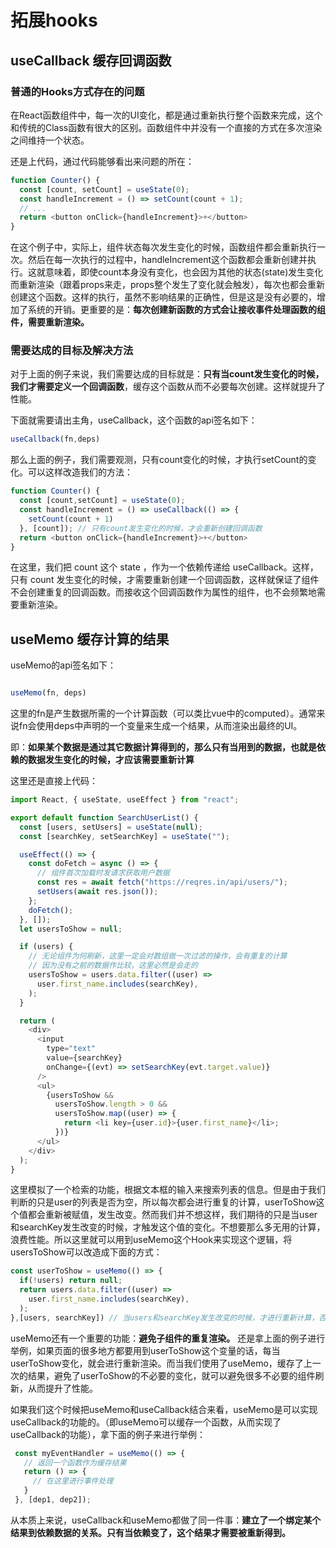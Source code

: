 # 拓展hooks

## useCallback 缓存回调函数

### 普通的Hooks方式存在的问题

在React函数组件中，每一次的UI变化，都是通过重新执行整个函数来完成，这个和传统的Class函数有很大的区别。函数组件中并没有一个直接的方式在多次渲染之间维持一个状态。

还是上代码，通过代码能够看出来问题的所在：

```js
function Counter() {
  const [count, setCount] = useState(0);
  const handleIncrement = () => setCount(count + 1);
  // ...
  return <button onClick={handleIncrement}>+</button>
}
```

在这个例子中，实际上，组件状态每次发生变化的时候，函数组件都会重新执行一次。然后在每一次执行的过程中，handleIncrement这个函数都会重新创建并执行。这就意味着，即使count本身没有变化，也会因为其他的状态(state)发生变化而重新渲染（跟着props来走，props整个发生了变化就会触发），每次也都会重新创建这个函数。这样的执行，虽然不影响结果的正确性，但是这是没有必要的，增加了系统的开销。更重要的是：**每次创建新函数的方式会让接收事件处理函数的组件，需要重新渲染。**

### 需要达成的目标及解决方法

对于上面的例子来说，我们需要达成的目标就是：**只有当count发生变化的时候，我们才需要定义一个回调函数**，缓存这个函数从而不必要每次创建。这样就提升了性能。

下面就需要请出主角，useCallback，这个函数的api签名如下：

```js
useCallback(fn,deps)
```

那么上面的例子，我们需要观测，只有count变化的时候，才执行setCount的变化。可以这样改造我们的方法：

```js
function Counter() {
  const [count,setCount] = useState(0);
  const handleIncrement = () => useCallback(() => {
    setCount(count + 1)
  }, [count]); // 只有count发生变化的时候，才会重新创建回调函数
  return <button onClick={handleIncrement}>+</button>
}
```

在这里，我们把 count 这个 state ，作为一个依赖传递给 useCallback。这样，只有 count 发生变化的时候，才需要重新创建一个回调函数，这样就保证了组件不会创建重复的回调函数。而接收这个回调函数作为属性的组件，也不会频繁地需要重新渲染。

## useMemo 缓存计算的结果

useMemo的api签名如下：

```js

useMemo(fn, deps)

```

这里的fn是产生数据所需的一个计算函数（可以类比vue中的computed）。通常来说fn会使用deps中声明的一个变量来生成一个结果，从而渲染出最终的UI。

即：**如果某个数据是通过其它数据计算得到的，那么只有当用到的数据，也就是依赖的数据发生变化的时候，才应该需要重新计算**

这里还是直接上代码：

```js
import React, { useState, useEffect } from "react";

export default function SearchUserList() {
  const [users, setUsers] = useState(null);
  const [searchKey, setSearchKey] = useState("");

  useEffect(() => {
    const doFetch = async () => {
      // 组件首次加载时发请求获取用户数据
      const res = await fetch("https://reqres.in/api/users/");
      setUsers(await res.json());
    };
    doFetch();
  }, []);
  let usersToShow = null;

  if (users) {
    // 无论组件为何刷新，这里一定会对数组做一次过滤的操作，会有重复的计算
    // 因为没有之前的数据作比较，这里必然是会走的
    usersToShow = users.data.filter((user) =>
      user.first_name.includes(searchKey),
    );
  }

  return (
    <div>
      <input
        type="text"
        value={searchKey}
        onChange={(evt) => setSearchKey(evt.target.value)}
      />
      <ul>
        {usersToShow &&
          usersToShow.length > 0 &&
          usersToShow.map((user) => {
            return <li key={user.id}>{user.first_name}</li>;
          })}
      </ul>
    </div>
  );
}
```

这里模拟了一个检索的功能，根据文本框的输入来搜索列表的信息。但是由于我们判断的只是user的列表是否为空，所以每次都会进行重复的计算，userToShow这个值都会重新被赋值，发生改变。然而我们并不想这样，我们期待的只是当user和searchKey发生改变的时候，才触发这个值的变化。不想要那么多无用的计算，浪费性能。所以这里就可以用到useMemo这个Hook来实现这个逻辑，将usersToShow可以改造成下面的方式：

```js
const userToShow = useMemo(() => {
  if(!users) return null;
  return users.data.filter((user) =>
    user.first_name.includes(searchKey),
  );
},[users, searchKey]) // 当users和searchKey发生改变的时候，才进行重新计算，否则不会重新计算
```

useMemo还有一个重要的功能：**避免子组件的重复渲染。** 还是拿上面的例子进行举例，如果页面的很多地方都要用到userToShow这个变量的话，每当userToShow变化，就会进行重新渲染。而当我们使用了useMemo，缓存了上一次的结果，避免了userToShow的不必要的变化，就可以避免很多不必要的组件刷新，从而提升了性能。

如果我们这个时候把useMemo和useCallback结合来看，useMemo是可以实现useCallback的功能的。（即useMemo可以缓存一个函数，从而实现了useCallback的功能），拿下面的例子来进行举例：
```js
 const myEventHandler = useMemo(() => {
   // 返回一个函数作为缓存结果
   return () => {
     // 在这里进行事件处理
   }
 }, [dep1, dep2]);
 ```
从本质上来说，useCallback和useMemo都做了同一件事：**建立了一个绑定某个结果到依赖数据的关系。只有当依赖变了，这个结果才需要被重新得到。**
